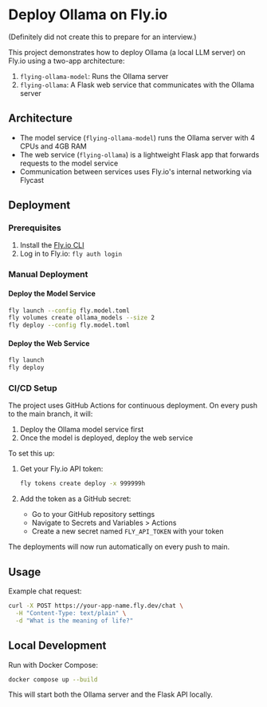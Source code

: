 # Deploy Ollama on Fly.io

(Definitely did not create this to prepare for an interview.)

This project demonstrates how to deploy Ollama (a local LLM server) on Fly.io using a two-app architecture:

1. `flying-ollama-model`: Runs the Ollama server
2. `flying-ollama`: A Flask web service that communicates with the Ollama server

## Architecture

- The model service (`flying-ollama-model`) runs the Ollama server with 4 CPUs and 4GB RAM
- The web service (`flying-ollama`) is a lightweight Flask app that forwards requests to the model service
- Communication between services uses Fly.io's internal networking via Flycast

## Deployment

### Prerequisites

1. Install the [Fly.io CLI](https://fly.io/docs/hands-on/install-flyctl/)
2. Log in to Fly.io: `fly auth login`

### Manual Deployment

#### Deploy the Model Service

```bash
fly launch --config fly.model.toml
fly volumes create ollama_models --size 2
fly deploy --config fly.model.toml
```

#### Deploy the Web Service

```bash
fly launch
fly deploy
```

### CI/CD Setup

The project uses GitHub Actions for continuous deployment. On every push to the main branch, it will:
1. Deploy the Ollama model service first
2. Once the model is deployed, deploy the web service

To set this up:

1. Get your Fly.io API token:
   ```bash
   fly tokens create deploy -x 999999h
   ```

2. Add the token as a GitHub secret:
   - Go to your GitHub repository settings
   - Navigate to Secrets and Variables > Actions
   - Create a new secret named `FLY_API_TOKEN` with your token

The deployments will now run automatically on every push to main.

## Usage
Example chat request:

```bash
curl -X POST https://your-app-name.fly.dev/chat \
  -H "Content-Type: text/plain" \
  -d "What is the meaning of life?"
```

## Local Development

Run with Docker Compose:
   ```bash
   docker compose up --build
   ```

This will start both the Ollama server and the Flask API locally.